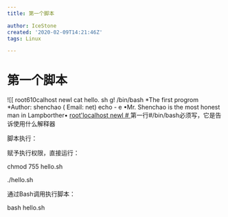 ```yaml
---
title: 第一个脚本

author: IceStone
created: '2020-02-09T14:21:46Z'
tags: Linux

---
```


# 第一个脚本

![[ root610calhost newl cat hello. sh 
g! /bin/bash 
*The first progrom 
*Author: shenchao ( Email: net) 
echo - e •Mr. Shenchao is the most honest man in Lampborther• 
[ root'localhost newl # ](images/24629b59-df88-4fd3-9d72-7ee28991772b.png)第一行#/bin/bash必须写，它是告诉使用什么解释器


 
脚本执行：

赋予执行权限，直接运行：

chmod 755 hello.sh

./hello.sh

通过Bash调用执行脚本：

bash hello.sh

 
